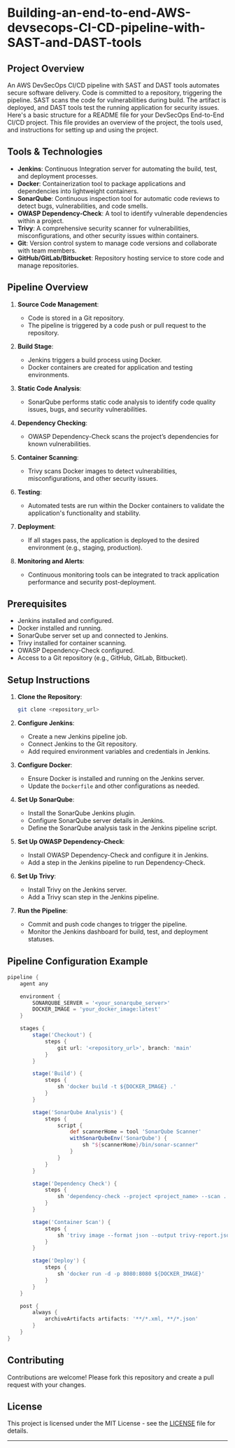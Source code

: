 # Building-an-end-to-end-AWS-devsecops-CI-CD-pipeline-with-SAST-and-DAST-tools

## Project Overview
An AWS DevSecOps CI/CD pipeline with SAST and DAST tools automates secure software delivery. Code is committed to a repository, triggering the pipeline. SAST scans the code for vulnerabilities during build. The artifact is deployed, and DAST tools test the running application for security issues. 
Here's a basic structure for a README file for your DevSecOps End-to-End CI/CD project. This file provides an overview of the project, the tools used, and instructions for setting up and using the project.


## Tools & Technologies

- **Jenkins**: Continuous Integration server for automating the build, test, and deployment processes.
- **Docker**: Containerization tool to package applications and dependencies into lightweight containers.
- **SonarQube**: Continuous inspection tool for automatic code reviews to detect bugs, vulnerabilities, and code smells.
- **OWASP Dependency-Check**: A tool to identify vulnerable dependencies within a project.
- **Trivy**: A comprehensive security scanner for vulnerabilities, misconfigurations, and other security issues within containers.
- **Git**: Version control system to manage code versions and collaborate with team members.
- **GitHub/GitLab/Bitbucket**: Repository hosting service to store code and manage repositories.

## Pipeline Overview

1. **Source Code Management**:
   - Code is stored in a Git repository.
   - The pipeline is triggered by a code push or pull request to the repository.

2. **Build Stage**:
   - Jenkins triggers a build process using Docker.
   - Docker containers are created for application and testing environments.

3. **Static Code Analysis**:
   - SonarQube performs static code analysis to identify code quality issues, bugs, and security vulnerabilities.

4. **Dependency Checking**:
   - OWASP Dependency-Check scans the project’s dependencies for known vulnerabilities.

5. **Container Scanning**:
   - Trivy scans Docker images to detect vulnerabilities, misconfigurations, and other security issues.

6. **Testing**:
   - Automated tests are run within the Docker containers to validate the application's functionality and stability.

7. **Deployment**:
   - If all stages pass, the application is deployed to the desired environment (e.g., staging, production).

8. **Monitoring and Alerts**:
   - Continuous monitoring tools can be integrated to track application performance and security post-deployment.

## Prerequisites

- Jenkins installed and configured.
- Docker installed and running.
- SonarQube server set up and connected to Jenkins.
- Trivy installed for container scanning.
- OWASP Dependency-Check configured.
- Access to a Git repository (e.g., GitHub, GitLab, Bitbucket).

## Setup Instructions

1. **Clone the Repository**:
   ```bash
   git clone <repository_url>
   ```

2. **Configure Jenkins**:
   - Create a new Jenkins pipeline job.
   - Connect Jenkins to the Git repository.
   - Add required environment variables and credentials in Jenkins.

3. **Configure Docker**:
   - Ensure Docker is installed and running on the Jenkins server.
   - Update the `Dockerfile` and other configurations as needed.

4. **Set Up SonarQube**:
   - Install the SonarQube Jenkins plugin.
   - Configure SonarQube server details in Jenkins.
   - Define the SonarQube analysis task in the Jenkins pipeline script.

5. **Set Up OWASP Dependency-Check**:
   - Install OWASP Dependency-Check and configure it in Jenkins.
   - Add a step in the Jenkins pipeline to run Dependency-Check.

6. **Set Up Trivy**:
   - Install Trivy on the Jenkins server.
   - Add a Trivy scan step in the Jenkins pipeline.

7. **Run the Pipeline**:
   - Commit and push code changes to trigger the pipeline.
   - Monitor the Jenkins dashboard for build, test, and deployment statuses.

## Pipeline Configuration Example

```groovy
pipeline {
    agent any

    environment {
        SONARQUBE_SERVER = '<your_sonarqube_server>'
        DOCKER_IMAGE = 'your_docker_image:latest'
    }

    stages {
        stage('Checkout') {
            steps {
                git url: '<repository_url>', branch: 'main'
            }
        }

        stage('Build') {
            steps {
                sh 'docker build -t ${DOCKER_IMAGE} .'
            }
        }

        stage('SonarQube Analysis') {
            steps {
                script {
                    def scannerHome = tool 'SonarQube Scanner'
                    withSonarQubeEnv('SonarQube') {
                        sh "${scannerHome}/bin/sonar-scanner"
                    }
                }
            }
        }

        stage('Dependency Check') {
            steps {
                sh 'dependency-check --project <project_name> --scan . --format XML --out dependency-check-report.xml'
            }
        }

        stage('Container Scan') {
            steps {
                sh 'trivy image --format json --output trivy-report.json ${DOCKER_IMAGE}'
            }
        }

        stage('Deploy') {
            steps {
                sh 'docker run -d -p 8080:8080 ${DOCKER_IMAGE}'
            }
        }
    }

    post {
        always {
            archiveArtifacts artifacts: '**/*.xml, **/*.json'
        }
    }
}
```

## Contributing

Contributions are welcome! Please fork this repository and create a pull request with your changes.

## License

This project is licensed under the MIT License - see the [LICENSE](LICENSE) file for details.

---
